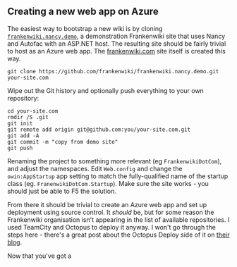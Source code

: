 



## Creating a new web app on Azure

The easiest way to bootstrap a new wiki is by cloning [`frankenwiki.nancy.demo`](https://github.com/frankenwiki/frankenwiki.nancy.demo), a demonstration Frankenwiki site that uses Nancy and Autofac with an ASP.NET host. The resulting site should be fairly trivial to host as an Azure web app. The [frankenwiki.com](http://frankenwiki.com) site itself is created this way.

	git clone https://github.com/frankenwiki/frankenwiki.nancy.demo.git your-site.com

Wipe out the Git history and optionally push everything to your own repository:

	cd your-site.com
	rmdir /S .git
	git init
	git remote add origin git@github.com:you/your-site.com.git
	git add -A
	git commit -m "copy from demo site"
	git push

Renaming the project to something more relevant (eg `FrankenwikiDotCom`), and adjust the namespaces. Edit `Web.config` and change the `owin:AppStartup` app setting to match the fully-qualified name of the startup class (eg. `FranenwikiDotCom.Startup`). Make sure the site works - you should just be able to F5 the solution.

From there it should be trivial to create an Azure web app and set up deployment using source control. It _should_ be, but for some reason the Frankenwiki organisation isn't appearing in the list of available repositories. I used TeamCity and Octopus to deploy it anyway. I won't go through the steps here - there's a great post about the Octopus Deploy side of it on [their blog](https://octopusdeploy.com/blog/deploy-aspnet-applications-to-azure-websites).

Now that you've got a 



